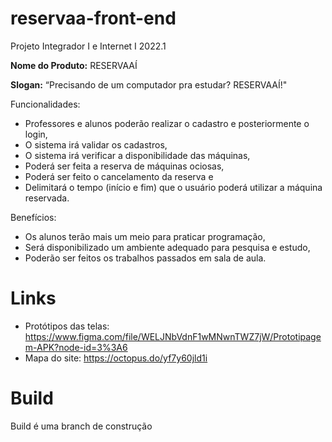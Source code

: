 # reservaa-front-end
Projeto Integrador I e Internet I 2022.1

<b>Nome do Produto:</b>
RESERVAAÍ

<b>Slogan:</b>
“Precisando de um computador pra estudar? RESERVAAÍ!"

Funcionalidades:            
- Professores e alunos poderão realizar o cadastro e posteriormente o login,
- O sistema irá validar os cadastros, 
- O sistema irá verificar a disponibilidade das máquinas,
- Poderá ser feita a reserva de máquinas ociosas,
- Poderá ser feito o cancelamento da reserva e
- Delimitará o tempo (início e fim) que o usuário poderá utilizar a máquina reservada.
 
Benefícios:
- Os alunos terão mais um meio para praticar programação,
- Será disponibilizado um ambiente adequado para pesquisa e estudo,
- Poderão ser feitos os trabalhos passados em sala de aula.

# Links
- Protótipos das telas: https://www.figma.com/file/WELJNbVdnF1wMNwnTWZ7jW/Prototipagem-APK?node-id=3%3A6
- Mapa do site: https://octopus.do/yf7y60jld1i

# Build
Build é uma branch de construção
